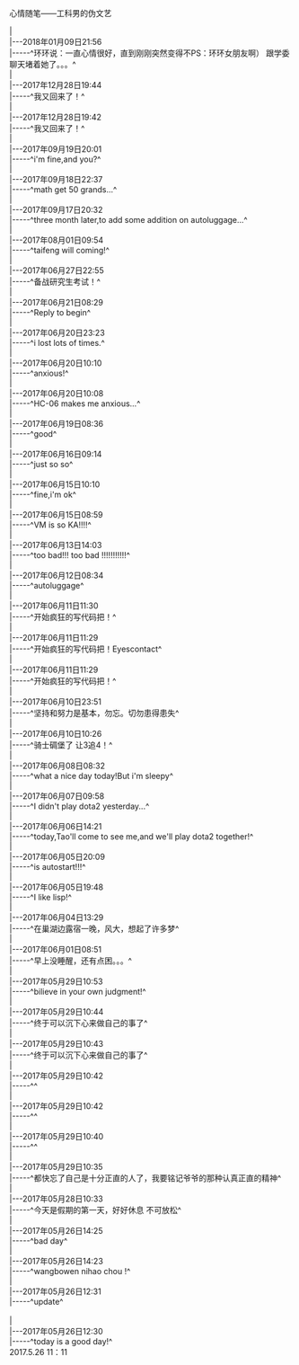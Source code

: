 心情随笔——工科男的伪文艺

 |
 <br /> |---2018年01月09日21:56
 <br /> |-----^环环说：一直心情很好，直到刚刚突然变得不PS：环环女朋友啊）  跟学委聊天堵着她了。。。^ <br />
 |
 <br /> |---2017年12月28日19:44
 <br /> |-----^我又回来了！^ <br />
 |
 <br /> |---2017年12月28日19:42
 <br /> |-----^我又回来了！^ <br />
 |
 <br /> |---2017年09月19日20:01
 <br /> |-----^i'm fine,and you?^ <br />
 |
 <br /> |---2017年09月18日22:37
 <br /> |-----^math get 50 grands...^ <br />
 |
 <br /> |---2017年09月17日20:32
 <br /> |-----^three month later,to add some addition on autoluggage...^ <br />
 |
 <br /> |---2017年08月01日09:54
 <br /> |-----^taifeng will coming!^ <br />
 |
 <br /> |---2017年06月27日22:55
 <br /> |-----^备战研究生考试！^ <br />
 |
 <br /> |---2017年06月21日08:29
 <br /> |-----^Reply to begin^ <br />
 |
 <br /> |---2017年06月20日23:23
 <br /> |-----^i lost lots of times.^ <br />
 |
 <br /> |---2017年06月20日10:10
 <br /> |-----^anxious!^ <br />
 |
 <br /> |---2017年06月20日10:08
 <br /> |-----^HC-06 makes me anxious...^ <br />
 |
 <br /> |---2017年06月19日08:36
 <br /> |-----^good^ <br />
 |
 <br /> |---2017年06月16日09:14
 <br /> |-----^just so so^ <br />
 |
 <br /> |---2017年06月15日10:10
 <br /> |-----^fine,i'm ok^ <br />
 |
 <br /> |---2017年06月15日08:59
 <br /> |-----^VM is so KA!!!!^ <br />
 |
 <br /> |---2017年06月13日14:03
 <br /> |-----^too bad!!! too bad !!!!!!!!!!!^ <br />
 |
 <br /> |---2017年06月12日08:34
 <br /> |-----^autoluggage^ <br />
 |
 <br /> |---2017年06月11日11:30
 <br /> |-----^开始疯狂的写代码把！^ <br />
 |
 <br /> |---2017年06月11日11:29
 <br /> |-----^开始疯狂的写代码把！Eyescontact^ <br />
 |
 <br /> |---2017年06月11日11:29
 <br /> |-----^开始疯狂的写代码把！^ <br />
 |
 <br /> |---2017年06月10日23:51
 <br /> |-----^坚持和努力是基本，勿忘。切勿患得患失^ <br />
 |
 <br /> |---2017年06月10日10:26
 <br /> |-----^骑士碉堡了  让3追4！^ <br />
 |
 <br /> |---2017年06月08日08:32
 <br /> |-----^what a nice day today!But i'm sleepy^ <br />
 |
 <br /> |---2017年06月07日09:58
 <br /> |-----^I didn't play dota2 yesterday...^ <br />
 |
 <br /> |---2017年06月06日14:21
 <br /> |-----^today,Tao'll come to see me,and we'll play dota2 together!^ <br />
 |
 <br /> |---2017年06月05日20:09
 <br /> |-----^is autostart!!!^ <br />
 |
 <br /> |---2017年06月05日19:48
 <br /> |-----^I like lisp!^ <br />
 |
 <br /> |---2017年06月04日13:29
 <br /> |-----^在巢湖边露宿一晚，风大，想起了许多梦^ <br />
 |
 <br /> |---2017年06月01日08:51
 <br /> |-----^早上没睡醒，还有点困。。。^ <br />
 |
 <br /> |---2017年05月29日10:53
 <br /> |-----^bilieve in your own judgment!^ <br />
 |
 <br /> |---2017年05月29日10:44
 <br /> |-----^终于可以沉下心来做自己的事了^ <br />
 |
 <br /> |---2017年05月29日10:43
 <br /> |-----^终于可以沉下心来做自己的事了^ <br />
 |
 <br /> |---2017年05月29日10:42
 <br /> |-----^^ <br />
 |
 <br /> |---2017年05月29日10:42
 <br /> |-----^^ <br />
 |
 <br /> |---2017年05月29日10:40
 <br /> |-----^^ <br />
 |
 <br /> |---2017年05月29日10:35
 <br /> |-----^都快忘了自己是十分正直的人了，我要铭记爷爷的那种认真正直的精神^ <br />
 |
 <br /> |---2017年05月28日10:33
 <br /> |-----^今天是假期的第一天，好好休息 不可放松^ <br />
 |
 <br /> |---2017年05月26日14:25
 <br /> |-----^bad day^ <br />
 |
 <br /> |---2017年05月26日14:23
 <br /> |-----^wangbowen nihao chou !^ <br />
 |
 <br /> |---2017年05月26日12:31
 <br /> |-----^update^ <br />
 <br /> |
 <br /> |---2017年05月26日12:30
 <br /> |-----^today is a good day!^ <br />
2017.5.26 11：11
